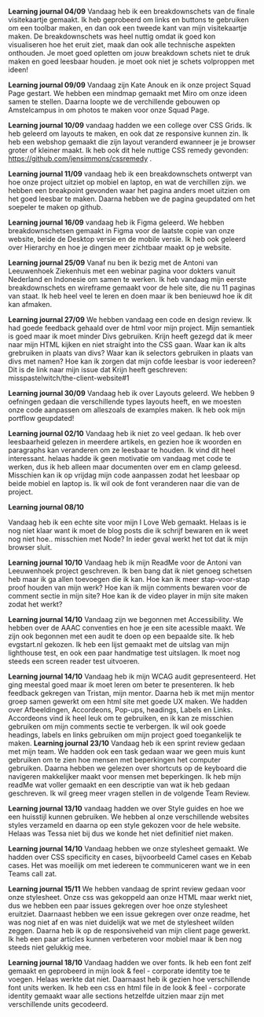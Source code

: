 **Learning journal 04/09**
Vandaag heb ik een breakdownschets van de finale visitekaartje gemaakt. Ik heb geprobeerd om links en buttons te gebruiken om een toolbar maken, en dan ook een tweede kant van mijn visitekaartje maken. 
De breakdownschets was heel nuttig omdat ik goed kon visualiseren hoe het eruit ziet, maak dan ook alle technische aspekten onthouden. Je moet goed opletten om jouw breakdown schets niet te druk maken en
goed leesbaar houden. je moet ook niet je schets volproppen met ideen!

**Learning journal 09/09**
Vandaag zijn Kate Anouk en ik onze project Squad Page gestart. We hebben een mindmap gemaakt met Miro om onze ideen samen te stellen. Daarna loopte we de verchillende gebouwen op Amstelcampus in om photos
te maken voor onze Squad Page.

**Learning journal 10/09**
vandaag hadden we een college over CSS Grids. Ik heb geleerd om layouts te maken, en ook dat ze responsive kunnen zin. Ik heb een webshop gemaakt die zijn layout veranderd ewanneer je je browser groter of
kleiner maakt. Ik heb ook dit hele nuttige CSS remedy gevonden: https://github.com/jensimmons/cssremedy .

**Learning journal 11/09**
vandaag heb ik een breakdownschets ontwerpt van hoe onze project uitziet op mobiel en laptop, en wat de verchillen zijn. we hebben een breakpoint gevonden waar het pagina anders moet uitzien om het goed leesbar
te maken. Daarna hebben we de pagina geupdated om het soepeler te maken op github.

**Learning journal 16/09**
vandaag heb ik Figma geleerd. We hebben breakdownschetsen gemaakt in Figma voor de laatste copie van onze website, beide de Desktop versie en de mobile versie. Ik heb ook geleerd over Hierarchy en hoe je dingen
meer zichtbaar maakt op je website.

**Learning journal 25/09**
Vanaf nu ben ik bezig met de Antoni van Leeuwenhoek Ziekenhuis met een webinar pagina voor dokters vanuit Nederland en Indonesie om samen te werken. Ik heb vandaag mijn eerste breakdownschets en wireframe gemaakt
voor de hele site, die nu 11 paginas van staat. Ik heb heel veel te leren en doen maar ik ben benieuwd hoe ik dit kan afmaken.

**Learning journal 27/09**
We hebben vandaag een code en design review. Ik had goede feedback gehaald over de html voor mijn project. Mijn semantiek is goed maar ik moet minder Divs gebruiken. Krijn heeft gezegd dat ik meer naar mijn HTML
kijken en niet straight into the CSS gaan. Waar kan ik alts grebruiken in plaats van divs? Waar kan ik selectors gebruiken in plaats van divs met namen? Hoe kan ik zorgen dat mijn cofde leesbar is voor iedereen?
Dit is de link naar mijn issue dat Krijn heeft geschreven: misspastelwitch/the-client-website#1

**Learning journal 30/09**
Vandaag heb ik over Layouts geleerd. We hebben 9 oefningen gedaan die verschillende types layouts heeft, en we moesten onze code aanpassen om alleszoals de examples maken. Ik heb ook mijn portflow geupdated!

**Learning journal 02/10**
Vandaag heb ik niet zo veel gedaan. Ik heb over leesbaarheid gelezen in meerdere artikels, en gezien hoe ik woorden en paragraphs kan veranderen om ze leesbaar te houden. Ik vind dit heel interessant. helaas hadde ik geen motivatie om vandaag met code te werken, dus ik heb alleen maar documenten over em en clamp geleesd. Misschien kan ik op vrijdag mijn code aanpassen zodat het leesbaar op beide mobiel en laptop is. Ik wil ook de font veranderen naar die van de project.

**Learning journal 08/10**

Vandaag heb ik een echte site voor mijn I Love Web gemaakt. Helaas is ie nog niet klaar want ik moet de blog posts die ik schrijf bewaren en ik weet nog niet hoe.. misschien met Node? In ieder geval werkt het tot dat ik mijn browser sluit. 

**Learning journal 10/10**
Vandaag heb ik mijn ReadMe voor de Antoni van Leeuwenhoek project geschreven. Ik ben bang dat ik niet genoeg schetsen heb maar ik ga allen toevoegen die ik kan. Hoe kan ik meer stap-voor-stap proof houden van mijn werk? Hoe kan ik mijn comments bewaren voor de comment sectie in mijn site? Hoe kan ik de video player in mijn site maken zodat het werkt? 

**Learning journal 14/10**
Vandaag zijn we begonnen met Accessibility. We hebben over de AAAC conventies en hoe je een site acessible maakt. We zijn ook begonnen met een audit te doen op een bepaalde site. Ik heb evgstart.nl gekozen. Ik heb een lijst gemaakt met de uitslag van mijn lighthouse test, en ook een paar handmatige test uitslagen. Ik moet nog steeds een screen reader test uitvoeren.

**Learning journal 14/10**
Vandaag heb ik mijn WCAG audit gepresenteerd. Het ging meestal goed maar ik moet leren om beter te presenteren. Ik heb feedback gekregen van Tristan, mijn mentor. Daarna heb ik met mijn mentor groep samen gewerkt om een html site met goede UX maken. We hadden over Afbeeldingen, Accordeons, Pop-ups, headings, Labels en Links. Accordeons vind ik heel leuk om te gebruiken, en ik kan ze misschien gebruiken om mijn comments sectie te verbergen. Ik wil ook goede headings, labels en links gebruiken om mijn project goed toegankelijk te maken. 
**Learning journal 23/10**
Vandaag heb ik een sprint review gedaan met mijn team. We hadden ook een task gedaan waar we geen muis kunt gebruiken om te zien hoe mensen met beperkingen het computer gebruiken. Daarna hebben we gelezen over shortcuts op de keyboard die navigeren makkelijker maakt voor mensen met beperkingen. Ik heb mijn readMe wat voller gemaakt en een descriptie van wat ik heb gedaan geschreven. Ik wil greeg meer vragen stellen in de volgende Team Review.

**Learning journal 13/10**
vandaag hadden we over Style guides en hoe we een huisstijl kunnen gebruiken. We hebben al onze verschillende websites styles verzameld en daarna op een style gekozen voor de hele website. Helaas was Tessa niet bij dus we konde het niet definitief niet maken. 

**Learning journal 14/10**
Vandaag hebben we onze stylesheet gemaakt. We hadden over CSS specificity en cases, bijvoorbeeld Camel cases en Kebab cases. Het was moeilijk om met iedereen te communiceren want we in een Teams call zat. 


**Learning journal 15/11**
We hebben vandaag de sprint review gedaan voor onze stylesheet. Onze css was gekoppeld aan onze HTML maar werkt niet, dus we hebben een paar issues gekregen over hoe onze stylesheet eruitziet. Daarnaast hebben we een issue gekregen over onze readme, het was nog niet af en was niet duidelijk wat we met de stylesheet wilden zeggen. Daarna heb ik op de responsiveheid van mijn client page gewerkt. Ik heb een paar articles kunnen verbeteren voor mobiel maar ik ben nog steeds niet gelukkig mee.

**Learning journal 18/10**
Vandaag hadden we over fonts. Ik heb een font zelf gemaakt en geprobeerd in mijn look & feel - corporate identity toe te voegen. Helaas werkte dat niet. Daarnaast heb ik gezien hoe verschillende font units werken. Ik heb een css en html file in de look & feel - corporate identity gemaakt waar alle sections hetzelfde uitzien maar zijn met verschillende units gecodeerd. 
